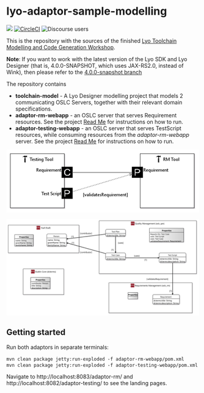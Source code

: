# lyo-adaptor-sample-modelling

[![](https://img.shields.io/badge/project-Eclipse%20Lyo-blue?color=418eeb)](https://github.com/eclipse/lyo)
[![CircleCI](https://circleci.com/gh/OSLC/lyo-adaptor-sample-modelling/tree/main-4.x.svg?style=svg)](https://circleci.com/gh/OSLC/lyo-adaptor-sample-modelling/tree/master)
![Discourse users](https://img.shields.io/discourse/users?color=28bd84&server=https%3A%2F%2Fforum.open-services.net%2F)

This is the repository with the sources of the finished [Lyo Toolchain Modelling and Code Generation Workshop](https://wiki.eclipse.org/Lyo/ToolchainModellingAndCodeGenerationWorkshop).

**Note**: If you want to work with the latest version of the Lyo SDK and Lyo Designer (that is, 4.0.0-SNAPSHOT, which uses JAX-RS2.0, instead of Wink), then please refer to the [4.0.0-snapshot branch](https://github.com/OSLC/lyo-adaptor-sample-modelling/tree/4.0.0-snapshot)

The repository contains 
 * **toolchain-model** - A Lyo Designer modelling project that models 2 communicating OSLC Servers, together with their relevant domain specifications. 
 * **adaptor-rm-webapp** - an OSLC server that serves Requirement resources. See the project [Read Me](https://github.com/OSLC/lyo-adaptor-sample-modelling/tree/master/adaptor-rm-webapp) for instructions on how to run. 
 * **adaptor-testing-webapp** - an OSLC server that serves TestScript resources, while consuming resources from the *adaptor-rm-webapp* server. See the project [Read Me](https://github.com/OSLC/lyo-adaptor-sample-modelling/tree/master/adaptor-testing-webapp) for instructions on how to run.

![Toolchain Model](img/ToolchainDiagram.png)

![Domain Specification Model](img/SpecificationDiagram.png)

## Getting started

Run both adaptors in separate terminals:

    mvn clean package jetty:run-exploded -f adaptor-rm-webapp/pom.xml
    mvn clean package jetty:run-exploded -f adaptor-testing-webapp/pom.xml

Navigate to http://localhost:8083/adaptor-rm/ and http://localhost:8082/adaptor-testing/ to see the landing pages.

